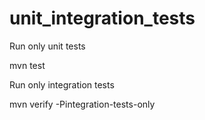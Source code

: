 # unit_integration_tests

Run only unit tests


mvn test


Run only integration tests

mvn verify -Pintegration-tests-only 